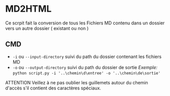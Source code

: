 # MD2HTML

Ce scrpit fait la conversion de tous les Fichiers MD contenu dans un dossier vers un autre dossier ( existant ou non ) 

## CMD

* `-i` ou `--input-directory` suivi du path du dossier contenant les fichiers MD
* `-o` ou `--output-directory` suivi du path du dossier de sortie
*Exemple:*
`python script.py -i '..\chemin\d\entree' -o '..\chemin\de\sortie'`

ATTENTION
Veillez à ne pas oublier les guillemets autour du chemin d'accès s'il contient des caractères spéciaux.


